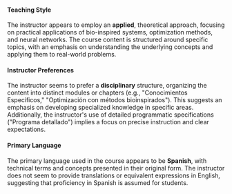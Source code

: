 #### Teaching Style
The instructor appears to employ an **applied**, theoretical approach, focusing on practical applications of bio-inspired systems, optimization methods, and neural networks. The course content is structured around specific topics, with an emphasis on understanding the underlying concepts and applying them to real-world problems.

#### Instructor Preferences
The instructor seems to prefer a **disciplinary** structure, organizing the content into distinct modules or chapters (e.g., "Conocimientos Específicos," "Optimización con métodos bioinspirados"). This suggests an emphasis on developing specialized knowledge in specific areas. Additionally, the instructor's use of detailed programmatic specifications ("Programa detallado") implies a focus on precise instruction and clear expectations.

#### Primary Language
The primary language used in the course appears to be **Spanish**, with technical terms and concepts presented in their original form. The instructor does not seem to provide translations or equivalent expressions in English, suggesting that proficiency in Spanish is assumed for students.